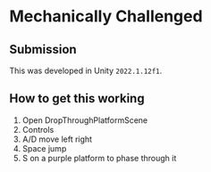# Mechanically Challenged

## Submission

This was developed in Unity `2022.1.12f1`.

## How to get this working

1. Open DropThroughPlatformScene
2. Controls
  1. A/D move left right
  2. Space jump
  3. S on a purple platform to phase through it
